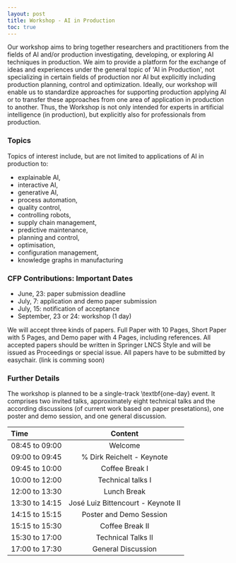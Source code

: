 ```yaml
---
layout: post
title: Workshop - AI in Production
toc: true
---
```


Our workshop aims to bring together researchers and practitioners from the fields of AI and/or production investigating, developing, or exploring AI techniques in production. We aim to provide a platform for the exchange of ideas and experiences under the general topic of 'AI in Production', not specializing in certain fields of production nor AI but explicitly including production planning, control and optimization. Ideally, our workshop will enable us to standardize approaches for supporting production applying AI or to transfer these approaches from one area of application in production to another. Thus, the Workshop is not only intended for experts in artificial intelligence (in production), but explicitly also for professionals from production.

### Topics

Topics of interest include, but are not limited to applications of AI in production to:
- explainable AI,
- interactive AI, 
- generative AI,
- process automation,
- quality control,
- controlling robots,
- supply chain management,
- predictive maintenance,
- planning and control,
- optimisation,
- configuration management,
- knowledge graphs in manufacturing

### CFP Contributions: Important Dates

- June, 23: paper submission deadline
- July, 7: application and demo paper submission
- July, 15: notification of acceptance
- September, 23 or 24: workshop (1 day)

We will accept three kinds of papers. Full Paper with 10 Pages, Short Paper with 5 Pages, and Demo paper with 4 Pages, including references. All accepted papers should be written in Springer LNCS Style and will be issued as Proceedings or special issue. All papers have to be submitted by easychair. (link is comming soon)

### Further Details

The workshop is planned to be  a single-track \textbf{one-day} event. It comprises two invited talks, approximately eight technical talks and the according discussions (of current work based on paper presetations), one poster and demo session, and one general discussion.

| Time         | Content         |
| :----------- | :--------------: |
| 08:45 to 09:00 | Welcome |
| 09:00 to 09:45 | % Dirk Reichelt - Keynote |
| 09:45 to 10:00 | Coffee Break I |
| 10:00 to 12:00 | Technical talks I |
| 12:00 to 13:30 | Lunch Break |
| 13:30 to 14:15 | José Luiz Bittencourt - Keynote II |
| 14:15 to 15:15 | Poster and Demo Session |
| 15:15 to 15:30 | Coffee Break II |
| 15:30 to 17:00 | Technical Talks II |
| 17:00 to 17:30 | General Discussion |
